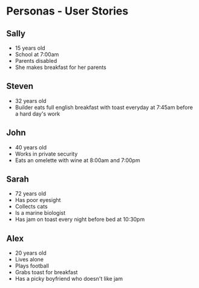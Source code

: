 # Personas - User Stories

## Sally

* 15 years old
* School at 7:00am
* Parents disabled
* She makes breakfast for her parents


## Steven

* 32 years old
* Builder eats full english breakfast with toast everyday at 7:45am before a hard day's work


## John

* 40 years old
* Works in private security
* Eats an omelette with wine at 8:00am and 7:00pm


## Sarah

* 72 years old
* Has poor eyesight
* Collects cats
* Is a marine biologist
* Has jam on toast every night before bed at 10:30pm


## Alex

* 20 years old
* Lives alone
* Plays football
* Grabs toast for breakfast
* Has a picky boyfriend who doesn't like jam